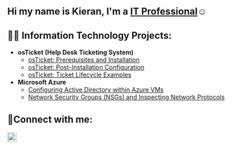 ## Hi my name is Kieran, I'm a <a href="https://linkedin.com/in/Kieran-Pinnock">IT Professional</a>☺</h1>

<h2>👨‍💻 Information Technology Projects:</h2>

- <b>osTicket (Help Desk Ticketing System)</b>
  - [osTicket: Prerequisites and Installation](https://github.com/kieran9799/osticket-prereqs)
  - [osTicket: Post-Installation Configuration](https://github.com/kieran9799/post-install-config)
  - [osTicket: Ticket Lifecycle Examples](https://github.com/kieran9799/ticket-lifecycle)
- <b>Microsoft Azure</b>
  - [Configuring Active Directory within Azure VMs](https://github.com/kieran9799/configure-ad)
  - [Network Security Groups (NSGs) and Inspecting Network Protocols](https://github.com/kieran9799/azure-network-protocols)

<h2>🤳Connect with me:</h2>

[<img align="left" alt="Kieran | LinkedIn" width="22px" src="https://cdn.jsdelivr.net/npm/simple-icons@v3/icons/linkedin.svg" />][linkedin]

[linkedin]: [https://www.linkedin.com/in/kieran-pinnock-810090323?utm_source=share&utm_campaign=share_via&utm_content=profile&utm_medium=ios_app]
